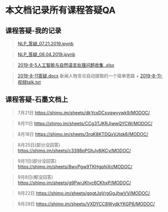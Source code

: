 # 本文档记录所有课程答疑QA

## 课程答疑-我的记录
> [NLP_答疑_07.21.2019.ipynb](https://github.com/Valuebai/learn-NLP-luhuibo/blob/master/QA/NLP_%E7%AD%94%E7%96%91_07.21.2019.ipynb)

> [NLP_答疑_08.04.2019.ipynb](https://github.com/Valuebai/learn-NLP-luhuibo/blob/master/QA/NLP_%E7%AD%94%E7%96%91_08.04.2019.ipynb) 

> [2019-8-5人工智能与自然语言处理问题收集 .xlsx](https://github.com/Valuebai/learn-NLP-luhuibo/blob/master/QA/2019-8-5%E4%BA%BA%E5%B7%A5%E6%99%BA%E8%83%BD%E4%B8%8E%E8%87%AA%E7%84%B6%E8%AF%AD%E8%A8%80%E5%A4%84%E7%90%86%E9%97%AE%E9%A2%98%E6%94%B6%E9%9B%86%20.xlsx)

> [2019-8-11答疑.docx](https://github.com/Valuebai/learn-NLP-luhuibo/blob/master/QA/2019-8-11%E7%AD%94%E7%96%91.docx)
> 新闻人物言论自动提取的一个简单思路 + 
> [2019-8-11-视频talk.txt](https://github.com/Valuebai/learn-NLP-luhuibo/blob/master/QA/2019-8-11-%E8%A7%86%E9%A2%91talk.txt)

## 课程答疑-石墨文档上

> 7月21日
> https://shimo.im/sheets/dkYcxDCxvqwyywk9/MODOC/ 

> 8月11日
> https://shimo.im/sheets/CCg3TJKRJjwwQYCW/MODOC/ 

> 8月18日
> https://shimo.im/sheets/3rqK8KTDQxVJtgk6/MODOC/ 

> 8月25日(部分没回答)
> https://shimo.im/sheets/c3398pPGhJy8jKCy/MODOC/ 

> 9月1日(部分没回答)
> https://shimo.im/sheets/8wyPgw9TKHgphjXr/MODOC/ 

> 9月8日(都没回答)
> https://shimo.im/sheets/g9PwrJKtyc6CKhxP/MODOC/ 

> 9月22日
> https://shimo.im/sheets/gpgtJqVrgGgJhwVV/MODOC/ 

> 9月29日
> https://shimo.im/sheets/VXDYCC8WydkYKGP6/MODOC/